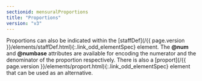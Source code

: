 ```yaml
---
sectionid: mensuralProportions
title: "Proportions"
version: "v3"
---
```





Proportions can also be indicated within the [staffDef](/{{ page.version }}/elements/staffDef.html){:.link_odd_elementSpec} element. The
**@num** and **@numbase** attributes are available for encoding the numerator
and the denominator of the proportion respectively. There is also a [proport](/{{ page.version }}/elements/proport.html){:.link_odd_elementSpec} element that can be used as an alternative.


